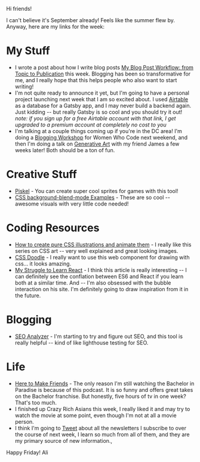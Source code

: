 Hi friends!

I can't believe it's September already! Feels like the summer flew by. Anyway, here are my links for the week:

# My Stuff

* I wrote a post about how I write blog posts [My Blog Post Workflow: from Topic to Publication](https://zen-of-programming.com/blog-post-workflow) this week. Blogging has been so transformative for me, and I really hope that this helps people who also want to start writing!
* I'm not quite ready to announce it yet, but I'm going to have a personal project launching next week that I am so excited about. I used [Airtable](https://airtable.com/invite/r/64JgTtSO) as a database for a Gatsby app, and I may never build a backend again. Just kidding -- but really Gatsby is so cool and you should try it out! *note: if you sign up for a free Airtable account with that link, I get upgraded to a premium account at completely no cost to you*
* I'm talking at a couple things coming up if you're in the DC area! I'm doing a [Blogging Workshop](https://www.meetup.com/Women-Who-Code-DC/events/253906246/) for Women Who Code next weekend, and then I'm doing a talk on [Generative Art](https://nvite.com/CodePenDC/q7qxn8) with my friend James a few weeks later! Both should be a ton of fun.

# Creative Stuff

* [Piskel](https://www.piskelapp.com/) - You can create super cool sprites for games with this tool!
* [CSS background-blend-mode Examples](https://bennettfeely.com/gradients/) - These are so cool -- awesome visuals with very little code needed!

# Coding Resources

* [How to create pure CSS illustrations and animate them](https://dev.to/agathacco/how-to-create-pure-css-illustrations-and-animate-them---part-1-1j1k) - I really like this series on CSS art -- very well explained and great looking images.
* [CSS Doodle](https://css-doodle.com/) - I really want to use this web component for drawing with css... it looks amazing.
* [My Struggle to Learn React](http://bradfrost.com/blog/post/my-struggle-to-learn-react/) - I think this article is really interesting -- I can definitely see the conflation between ES6 and React if you learn both at a similar time. And -- I'm also obsessed with the bubble interaction on his site. I'm definitely going to draw inspiration from it in the future.

# Blogging

* [SEO Analyzer](https://neilpatel.com/seo-analyzer/) - I'm starting to try and figure out SEO, and this tool is really helpful -- kind of like lighthouse testing for SEO.

# Life

* [Here to Make Friends](https://www.acast.com/heretomakefriends) - The only reason I'm still watching the Bachelor in Paradise is because of this podcast. It is so funny and offers great takes on the Bachelor franchise. But honestly, five hours of tv in one week? That's too much.
* I finished up Crazy Rich Asians this week, I really liked it and may try to watch the movie at some point, even though I'm not at all a movie person.
* I think I'm going to [Tweet](https://twitter.com/ASpittel) about all the newsletters I subscribe to over the course of next week, I learn so much from all of them, and they are my primary source of new information.,

Happy Friday!
Ali
